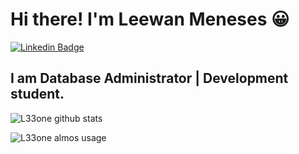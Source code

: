 # Hi there! I'm Leewan Meneses 😀

[![Linkedin Badge](https://img.shields.io/badge/-LinkedIn-blue?style=for-the-badge&logo=Linkedin&logoColor=white&link=https:https://www.linkedin.com/in/leewanmeneses/)](https://www.linkedin.com/in/leewanmeneses/)



## I am Database Administrator | Development student.


![L33one github stats](https://github-readme-stats.vercel.app/api?username=l33one)

![L33one almos usage](https://github-readme-stats.anuraghazra1.vercel.app/api/top-langs/?username=l33one&layout=compact)
